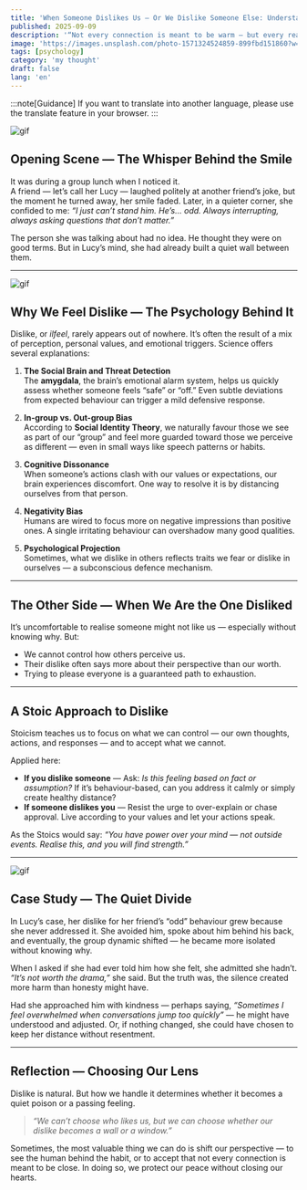 ```yaml
---
title: 'When Someone Dislikes Us — Or We Dislike Someone Else: Understanding the Perspective'
published: 2025-09-09
description: '“Not every connection is meant to be warm — but every reaction can teach us something.”'
image: 'https://images.unsplash.com/photo-1571324524859-899fbd151860?w=600&auto=format&fit=crop&q=60&ixlib=rb-4.1.0&ixid=M3wxMjA3fDB8MHxzZWFyY2h8MTJ8fGRpc2xpa2V8ZW58MHx8MHx8fDA%3D'
tags: [psychology]
category: 'my thought'
draft: false 
lang: 'en'
---
```


:::note[Guidance]
If you want to translate into another language, please use the translate feature in your browser.
:::

![gif](https://media.tenor.com/F1mxUMWqitAAAAAM/pout-victorique.gif)

## Opening Scene — The Whisper Behind the Smile

It was during a group lunch when I noticed it.  
A friend — let’s call her Lucy — laughed politely at another friend’s joke, but the moment he turned away, her smile faded. Later, in a quieter corner, she confided to me: *“I just can’t stand him. He’s… odd. Always interrupting, always asking questions that don’t matter.”*  

The person she was talking about had no idea. He thought they were on good terms. But in Lucy’s mind, she had already built a quiet wall between them.

---

![gif](https://media.tenor.com/oVQZCap-XQEAAAAM/stare-blank-stare.gif)

## Why We Feel Dislike — The Psychology Behind It

Dislike, or *ilfeel*, rarely appears out of nowhere. It’s often the result of a mix of perception, personal values, and emotional triggers. Science offers several explanations:  

1. **The Social Brain and Threat Detection**  
   The **amygdala**, the brain’s emotional alarm system, helps us quickly assess whether someone feels “safe” or “off.” Even subtle deviations from expected behaviour can trigger a mild defensive response.  

2. **In-group vs. Out-group Bias**  
   According to **Social Identity Theory**, we naturally favour those we see as part of our “group” and feel more guarded toward those we perceive as different — even in small ways like speech patterns or habits.  

3. **Cognitive Dissonance**  
   When someone’s actions clash with our values or expectations, our brain experiences discomfort. One way to resolve it is by distancing ourselves from that person.  

4. **Negativity Bias**  
   Humans are wired to focus more on negative impressions than positive ones. A single irritating behaviour can overshadow many good qualities.  

5. **Psychological Projection**  
   Sometimes, what we dislike in others reflects traits we fear or dislike in ourselves — a subconscious defence mechanism.

---

## The Other Side — When We Are the One Disliked

It’s uncomfortable to realise someone might not like us — especially without knowing why. But:  
- We cannot control how others perceive us.  
- Their dislike often says more about their perspective than our worth.  
- Trying to please everyone is a guaranteed path to exhaustion.

---

## A Stoic Approach to Dislike

Stoicism teaches us to focus on what we can control — our own thoughts, actions, and responses — and to accept what we cannot.  

Applied here:  
- **If you dislike someone** — Ask: *Is this feeling based on fact or assumption?* If it’s behaviour-based, can you address it calmly or simply create healthy distance?  
- **If someone dislikes you** — Resist the urge to over-explain or chase approval. Live according to your values and let your actions speak.  

As the Stoics would say: *“You have power over your mind — not outside events. Realise this, and you will find strength.”*

---

![gif](https://media.tenor.com/z-UfBcp0ZC4AAAAM/higurashi-anime.gif)

## Case Study — The Quiet Divide

In Lucy’s case, her dislike for her friend’s “odd” behaviour grew because she never addressed it. She avoided him, spoke about him behind his back, and eventually, the group dynamic shifted — he became more isolated without knowing why.  

When I asked if she had ever told him how she felt, she admitted she hadn’t. *“It’s not worth the drama,”* she said. But the truth was, the silence created more harm than honesty might have.  

Had she approached him with kindness — perhaps saying, *“Sometimes I feel overwhelmed when conversations jump too quickly”* — he might have understood and adjusted. Or, if nothing changed, she could have chosen to keep her distance without resentment.

---

## Reflection — Choosing Our Lens

Dislike is natural. But how we handle it determines whether it becomes a quiet poison or a passing feeling.  

> *“We can’t choose who likes us, but we can choose whether our dislike becomes a wall or a window.”*

Sometimes, the most valuable thing we can do is shift our perspective — to see the human behind the habit, or to accept that not every connection is meant to be close. In doing so, we protect our peace without closing our hearts.
